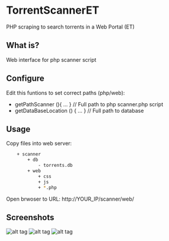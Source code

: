 # TorrentScannerET
PHP scraping to search torrents in a Web Portal (ET)

## What is?
Web interface for php scanner script

## Configure
Edit this funtions to set correct paths (php/web):
 * getPathScanner (){ ... } // Full path to php scanner.php script
 * getDataBaseLocation () { ... } // Full path to database

## Usage
Copy files into web server:
```sh
	+ scanner
		+ db
			- torrents.db
		+ web
			+ css
			+ js
			+ *.php
```

Open brwoser to URL: http://YOUR_IP/scanner/web/


## Screenshots
![alt tag](https://github.com/ruboweb/TorrentScannerET/blob/master/web/screenshots/1.png)
![alt tag](https://github.com/ruboweb/TorrentScannerET/blob/master/web/screenshots/2.png)
![alt tag](https://github.com/ruboweb/TorrentScannerET/blob/master/web/screenshots/3.png)
